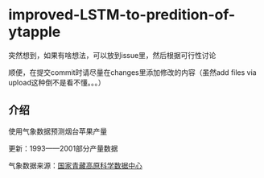 # improved-LSTM-to-predition-of-ytapple

突然想到，如果有啥想法，可以放到issue里，然后根据可行性讨论

顺便，在提交commit时请尽量在changes里添加修改的内容（虽然add files via upload这种倒不是看不懂。。。）

## 介绍

使用气象数据预测烟台苹果产量

更新：1993——2001部分产量数据

气象数据来源：[国家青藏高原科学数据中心](https://data.tpdc.ac.cn/zh-hans/data/8028b944-daaa-4511-8769-965612652c49)


